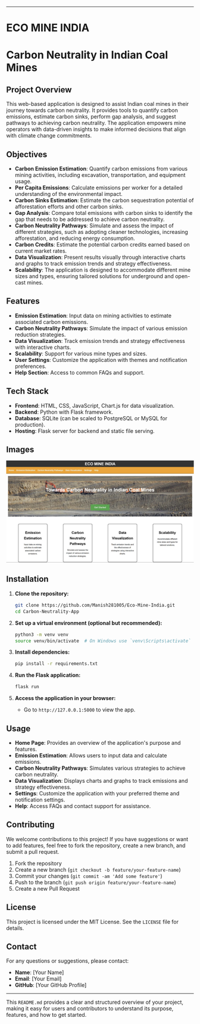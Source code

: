 
---
# **ECO MINE INDIA**
# **Carbon Neutrality in Indian Coal Mines**

## **Project Overview**

This web-based application is designed to assist Indian coal mines in their journey towards carbon neutrality. It provides tools to quantify carbon emissions, estimate carbon sinks, perform gap analysis, and suggest pathways to achieving carbon neutrality. The application empowers mine operators with data-driven insights to make informed decisions that align with climate change commitments.

## **Objectives**

- **Carbon Emission Estimation**: Quantify carbon emissions from various mining activities, including excavation, transportation, and equipment usage.
- **Per Capita Emissions**: Calculate emissions per worker for a detailed understanding of the environmental impact.
- **Carbon Sinks Estimation**: Estimate the carbon sequestration potential of afforestation efforts and other carbon sinks.
- **Gap Analysis**: Compare total emissions with carbon sinks to identify the gap that needs to be addressed to achieve carbon neutrality.
- **Carbon Neutrality Pathways**: Simulate and assess the impact of different strategies, such as adopting cleaner technologies, increasing afforestation, and reducing energy consumption.
- **Carbon Credits**: Estimate the potential carbon credits earned based on current market rates.
- **Data Visualization**: Present results visually through interactive charts and graphs to track emission trends and strategy effectiveness.
- **Scalability**: The application is designed to accommodate different mine sizes and types, ensuring tailored solutions for underground and open-cast mines.

## **Features**

- **Emission Estimation**: Input data on mining activities to estimate associated carbon emissions.
- **Carbon Neutrality Pathways**: Simulate the impact of various emission reduction strategies.
- **Data Visualization**: Track emission trends and strategy effectiveness with interactive charts.
- **Scalability**: Support for various mine types and sizes.
- **User Settings**: Customize the application with themes and notification preferences.
- **Help Section**: Access to common FAQs and support.

## **Tech Stack**

- **Frontend**: HTML, CSS, JavaScript, Chart.js for data visualization.
- **Backend**: Python with Flask framework.
- **Database**: SQLite (can be scaled to PostgreSQL or MySQL for production).
- **Hosting**: Flask server for backend and static file serving.

## **Images**
![Project Screenshot](images/index.jpg)










## **Installation**

1. **Clone the repository:**
    ```bash
    git clone https://github.com/Manish281005/Eco-Mine-India.git
    cd Carbon-Neutrality-App
    ```

2. **Set up a virtual environment (optional but recommended):**
    ```bash
    python3 -m venv venv
    source venv/bin/activate  # On Windows use `venv\Scripts\activate`
    ```

3. **Install dependencies:**
    ```bash
    pip install -r requirements.txt
    ```

4. **Run the Flask application:**
    ```bash
    flask run
    ```

5. **Access the application in your browser:**
    - Go to `http://127.0.0.1:5000` to view the app.

## **Usage**

- **Home Page**: Provides an overview of the application's purpose and features.
- **Emission Estimation**: Allows users to input data and calculate emissions.
- **Carbon Neutrality Pathways**: Simulates various strategies to achieve carbon neutrality.
- **Data Visualization**: Displays charts and graphs to track emissions and strategy effectiveness.
- **Settings**: Customize the application with your preferred theme and notification settings.
- **Help**: Access FAQs and contact support for assistance.

## **Contributing**

We welcome contributions to this project! If you have suggestions or want to add features, feel free to fork the repository, create a new branch, and submit a pull request.

1. Fork the repository
2. Create a new branch (`git checkout -b feature/your-feature-name`)
3. Commit your changes (`git commit -am 'Add some feature'`)
4. Push to the branch (`git push origin feature/your-feature-name`)
5. Create a new Pull Request

## **License**

This project is licensed under the MIT License. See the `LICENSE` file for details.

## **Contact**

For any questions or suggestions, please contact:
- **Name**: [Your Name]
- **Email**: [Your Email]
- **GitHub**: [Your GitHub Profile]

---

This `README.md` provides a clear and structured overview of your project, making it easy for users and contributors to understand its purpose, features, and how to get started.
